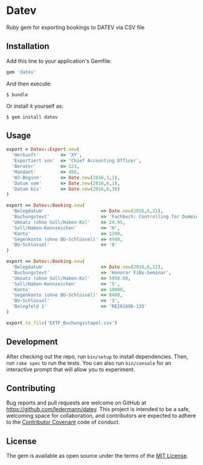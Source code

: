 # Datev

Ruby gem for exporting bookings to DATEV via CSV file

## Installation

Add this line to your application's Gemfile:

```ruby
gem 'datev'
```

And then execute:

    $ bundle

Or install it yourself as:

    $ gem install datev

## Usage

```ruby
export = Datev::Export.new(
  'Herkunft'        => 'XY',
  'Exportiert von'  => 'Chief Accounting Officer',
  'Berater'         => 123,
  'Mandant'         => 456,
  'WJ-Beginn'       => Date.new(2016,1,1),
  'Datum vom'       => Date.new(2016,6,1),
  'Datum bis'       => Date.new(2016,6,30)
)

export << Datev::Booking.new(
  'Belegdatum'                     => Date.new(2016,6,21),
  'Buchungstext'                   => 'Fachbuch: Controlling for Dummies',
  'Umsatz (ohne Soll/Haben-Kz)'    => 24.95,
  'Soll/Haben-Kennzeichen'         => 'H',
  'Konto'                          => 1200,
  'Gegenkonto (ohne BU-Schlüssel)' => 4940,
  'BU-Schlüssel'                   => '8'
)

export << Datev::Booking.new(
  'Belegdatum'                     => Date.new(2016,6,22),
  'Buchungstext'                   => 'Honorar FiBu-Seminar',
  'Umsatz (ohne Soll/Haben-Kz)'    => 5950.00,
  'Soll/Haben-Kennzeichen'         => 'S',
  'Konto'                          => 10000,
  'Gegenkonto (ohne BU-Schlüssel)' => 8400,
  'BU-Schlüssel'                   => '3',
  'Belegfeld 1'                    => 'RE201606-135'
)

export.to_file('EXTF_Buchungsstapel.csv')
```

## Development

After checking out the repo, run `bin/setup` to install dependencies. Then, run `rake spec` to run the tests. You can also run `bin/console` for an interactive prompt that will allow you to experiment.


## Contributing

Bug reports and pull requests are welcome on GitHub at https://github.com/ledermann/datev. This project is intended to be a safe, welcoming space for collaboration, and contributors are expected to adhere to the [Contributor Covenant](http://contributor-covenant.org) code of conduct.


## License

The gem is available as open source under the terms of the [MIT License](http://opensource.org/licenses/MIT).
